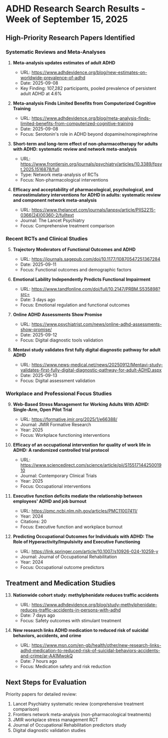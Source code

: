# ADHD Research Search Results - Week of September 15, 2025

## High-Priority Research Papers Identified

### Systematic Reviews and Meta-Analyses

1. **Meta-analysis updates estimates of adult ADHD**
   - URL: https://www.adhdevidence.org/blog/new-estimates-on-worldwide-prevalence-of-adhd
   - Date: 2025-09-08
   - Key Finding: 107,282 participants, pooled prevalence of persistent adult ADHD at 4.6%

2. **Meta-analysis Finds Limited Benefits from Computerized Cognitive Training**
   - URL: https://www.adhdevidence.org/blog/meta-analysis-finds-limited-benefits-from-computerized-cognitive-training
   - Date: 2025-09-08
   - Focus: Serotonin's role in ADHD beyond dopamine/norepinephrine

3. **Short-term and long-term effect of non-pharmacotherapy for adults with ADHD: systematic review and network meta-analysis**
   - URL: https://www.frontiersin.org/journals/psychiatry/articles/10.3389/fpsyt.2025.1516878/full
   - Type: Network meta-analysis of RCTs
   - Focus: Non-pharmacological interventions

4. **Efficacy and acceptability of pharmacological, psychological, and neurostimulatory interventions for ADHD in adults: systematic review and component network meta-analysis**
   - URL: https://www.thelancet.com/journals/lanpsy/article/PIIS2215-0366(24)00360-2/fulltext
   - Journal: The Lancet Psychiatry
   - Focus: Comprehensive treatment comparison

### Recent RCTs and Clinical Studies

5. **Trajectory Moderators of Functional Outcomes and ADHD**
   - URL: https://journals.sagepub.com/doi/10.1177/10870547251367284
   - Date: 2025-09-11
   - Focus: Functional outcomes and demographic factors

6. **Emotional Lability Independently Predicts Functional Impairment**
   - URL: https://www.tandfonline.com/doi/full/10.2147/PRBM.S535898?src=
   - Date: 3 days ago
   - Focus: Emotional regulation and functional outcomes

7. **Online ADHD Assessments Show Promise**
   - URL: https://www.psychiatrist.com/news/online-adhd-assessments-show-promise/
   - Date: 2025-09-12
   - Focus: Digital diagnostic tools validation

8. **Mentavi study validates first fully digital diagnostic pathway for adult ADHD**
   - URL: https://www.news-medical.net/news/20250912/Mentavi-study-validates-first-fully-digital-diagnostic-pathway-for-adult-ADHD.aspx
   - Date: 2025-09-13
   - Focus: Digital assessment validation

### Workplace and Professional Focus Studies

9. **Web-Based Stress Management for Working Adults With ADHD: Single-Arm, Open Pilot Trial**
   - URL: https://formative.jmir.org/2025/1/e66388/
   - Journal: JMIR Formative Research
   - Year: 2025
   - Focus: Workplace functioning interventions

10. **Efficacy of an occupational intervention for quality of work life in ADHD: A randomized controlled trial protocol**
    - URL: https://www.sciencedirect.com/science/article/pii/S1551714425001910
    - Journal: Contemporary Clinical Trials
    - Year: 2025
    - Focus: Occupational interventions

11. **Executive function deficits mediate the relationship between employees' ADHD and job burnout**
    - URL: https://pmc.ncbi.nlm.nih.gov/articles/PMC11007411/
    - Year: 2024
    - Citations: 20
    - Focus: Executive function and workplace burnout

12. **Predicting Occupational Outcomes for Individuals with ADHD: The Role of Hyperactivity/Impulsivity and Executive Functioning**
    - URL: https://link.springer.com/article/10.1007/s10926-024-10259-y
    - Journal: Journal of Occupational Rehabilitation
    - Year: 2024
    - Focus: Occupational outcome predictors

## Treatment and Medication Studies

13. **Nationwide cohort study: methylphenidate reduces traffic accidents**
    - URL: https://www.adhdevidence.org/blog/study-methylphenidate-reduces-traffic-accidents-in-persons-with-adhd
    - Date: 7 days ago
    - Focus: Safety outcomes with stimulant treatment

14. **New research links ADHD medication to reduced risk of suicidal behaviors, accidents, and crime**
    - URL: https://www.msn.com/en-gb/health/other/new-research-links-adhd-medication-to-reduced-risk-of-suicidal-behaviors-accidents-and-crime/ar-AA1MwokQ
    - Date: 7 hours ago
    - Focus: Medication safety and risk reduction

## Next Steps for Evaluation

Priority papers for detailed review:
1. Lancet Psychiatry systematic review (comprehensive treatment comparison)
2. Frontiers network meta-analysis (non-pharmacological treatments)
3. JMIR workplace stress management RCT
4. Journal of Occupational Rehabilitation predictors study
5. Digital diagnostic validation studies

